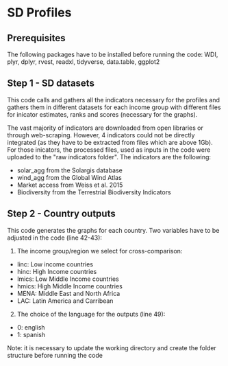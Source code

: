 # SD Profiles

## Prerequisites
The following packages have to be installed before running the code:
WDI, plyr, dplyr, rvest, readxl, tidyverse, data.table, ggplot2


## Step 1 - SD datasets

This code calls and gathers all the indicators necessary for the profiles and gathers them in different datasets for each income group with different files for inicator estimates, ranks and scores (necessary for the graphs).

The vast majority of indicators are downloaded from open libraries or through web-scraping.
However, 4 indicators could not be directly integrated (as they have to be extracted from files which are above 1Gb). For those inicators, the processed files, used as inputs in the code were uploaded to the "raw indicators folder". The indicators are the following:
  - solar_agg from the Solargis database
  - wind_agg from the Global Wind Atlas
  - Market access from Weiss et al. 2015
  - Biodiversity from the Terrestrial Biodiversity Indicators


## Step 2 - Country outputs

This code generates the graphs for each country.
Two variables have to be adjusted in the code (line 42-43):
1) The income group/region we select for cross-comparison:
  - linc: Low income countries
  - hinc: High Income countries
  - lmics: Low Middle Income countries
  - hmics: High Middle Income countries
  - MENA: Middle East and North Africa
  - LAC: Latin America and Carribean

2) The choice of the language for the outputs (line 49):
  - 0: english
  - 1: spanish
 
 Note: it is necessary to update the working directory and create the folder structure before running the code
